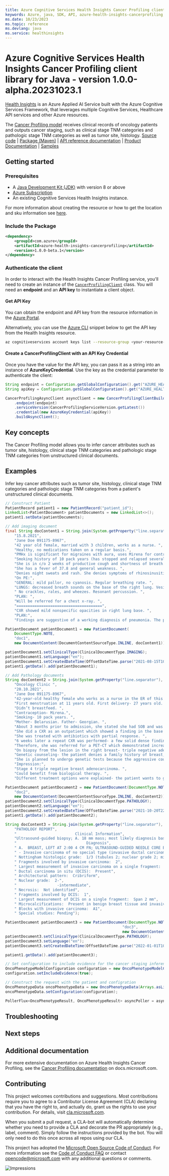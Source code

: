 ```yaml
---
title: Azure Cognitive Services Health Insights Cancer Profiling client library for Java
keywords: Azure, java, SDK, API, azure-health-insights-cancerprofiling, healthinsights
ms.date: 10/23/2023
ms.topic: reference
ms.devlang: java
ms.service: healthinsights
---
```

# Azure Cognitive Services Health Insights Cancer Profiling client library for Java - version 1.0.0-alpha.20231023.1 


[Health Insights][health_insights] is an Azure Applied AI Service built with the Azure Cognitive Services Framework, that leverages multiple Cognitive Services, Healthcare API services and other Azure resources.

The [Cancer Profiling model][cancer_profiling_docs] receives clinical records of oncology patients and outputs cancer staging, such as clinical stage TNM categories and pathologic stage TNM categories as well as tumor site, histology.
[Source code][source_code] | [Package (Maven)][package] | [API reference documentation][cancer_profiling_api_documentation] | [Product Documentation][product_documentation] | [Samples][samples_location]


## Getting started

### Prerequisites

- A [Java Development Kit (JDK)][jdk_link] with version 8 or above
- [Azure Subscription][azure_subscription]
- An existing Cognitive Services Health Insights instance.

For more information about creating the resource or how to get the location and sku information see [here][cognitive_resource_cli].

### Include the Package

[//]: # ({x-version-update-start;com.azure:azure-health-insights-cancerprofiling;current})

```xml
<dependency>
    <groupId>com.azure</groupId>
    <artifactId>azure-health-insights-cancerprofiling</artifactId>
    <version>1.0.0-beta.1</version>
</dependency>
```

[//]: # ({x-version-update-end})

### Authenticate the client

In order to interact with the Health Insights Cancer Profiling service, you'll need to create an instance of the [`CancerProfilingClient`][cancer_profiling_client_class] class. You will need an **endpoint** and an **API key** to instantiate a client object.  

#### Get API Key

You can obtain the endpoint and API key from the resource information in the [Azure Portal][azure_portal].

Alternatively, you can use the [Azure CLI][azure_cli] snippet below to get the API key from the Health Insights resource.

```bash
az cognitiveservices account keys list --resource-group <your-resource-group-name> --name <your-resource-name>
```

#### Create a CancerProfilingClient with an API Key Credential

Once you have the value for the API key, you can pass it as a string into an instance of **AzureKeyCredential**. Use the key as the credential parameter to authenticate the client:

```Java com.azure.health.insights.cancerprofiling.buildasyncclient
String endpoint = Configuration.getGlobalConfiguration().get("AZURE_HEALTH_INSIGHTS_ENDPOINT");
String apiKey = Configuration.getGlobalConfiguration().get("AZURE_HEALTH_INSIGHTS_API_KEY");

CancerProfilingAsyncClient asyncClient = new CancerProfilingClientBuilder()
    .endpoint(endpoint)
    .serviceVersion(CancerProfilingServiceVersion.getLatest())
    .credential(new AzureKeyCredential(apiKey))
    .buildAsyncClient();
```

## Key concepts

The Cancer Profiling model allows you to infer cancer attributes such as tumor site, histology, clinical stage TNM categories and pathologic stage TNM categories from unstructured clinical documents.

## Examples

Infer key cancer attributes such as tumor site, histology, clinical stage TNM categories and pathologic stage TNM categories from a patient's unstructured clinical documents.
<!--
- [SampleInferCancerProfile.java](https://github.com/Azure/azure-sdk-for-java/blob/main/sdk/healthinsights/azure-health-insights-cancerprofiling/src/samples/java/com/azure/health/insights/cancerprofiling/SampleInferCancerProfile.java).
-->

```Java com.azure.health.insights.cancerprofiling.infercancerprofile
// Construct Patient
PatientRecord patient1 = new PatientRecord("patient_id");
LinkedList<PatientDocument> patientDocuments = new LinkedList<>();
patient1.setData(patientDocuments);

// Add imaging document
final String docContent1 = String.join(System.getProperty("line.separator"),
    "15.8.2021",
    "Jane Doe 091175-8967",
    "42 year old female, married with 3 children, works as a nurse. ",
    "Healthy, no medications taken on a regular basis.",
    "PMHx is significant for migraines with aura, uses Mirena for contraception.",
    "Smoking history of 10 pack years (has stopped and relapsed several times).",
    "She is in c/o 2 weeks of productive cough and shortness of breath.",
    "She has a fever of 37.8 and general weakness. ",
    "Denies night sweats and rash. She denies symptoms of rhinosinusitis, asthma, and heartburn. ",
    "On PE:",
    "GENERAL: mild pallor, no cyanosis. Regular breathing rate. ",
    "LUNGS: decreased breath sounds on the base of the right lung. Vesicular breathing.",
    " No crackles, rales, and wheezes. Resonant percussion. ",
    "PLAN: ",
    "Will be referred for a chest x-ray. ",
    "======================================",
    "CXR showed mild nonspecific opacities in right lung base. ",
    "PLAN:",
    "Findings are suggestive of a working diagnosis of pneumonia. The patient is referred to a follow-up CXR in 2 weeks.");

PatientDocument patientDocument1 = new PatientDocument(
    DocumentType.NOTE,
    "doc1",
    new DocumentContent(DocumentContentSourceType.INLINE, docContent1));

patientDocument1.setClinicalType(ClinicalDocumentType.IMAGING);
patientDocument1.setLanguage("en");
patientDocument1.setCreatedDateTime(OffsetDateTime.parse("2021-08-15T10:15:30+01:00"));
patient1.getData().add(patientDocument1);

// Add Pathology documents
String docContent2 = String.join(System.getProperty("line.separator"),
    "Oncology Clinic ",
    "20.10.2021",
    "Jane Doe 091175-8967",
    "42-year-old healthy female who works as a nurse in the ER of this hospital. ",
    "First menstruation at 11 years old. First delivery- 27 years old. She has 3 children.",
    "Didn’t breastfeed. ",
    "Contraception- Mirena.",
    "Smoking- 10 pack years. ",
    "Mother- Belarusian. Father- Georgian. ",
    "About 3 months prior to admission, she stated she had SOB and was febrile. ",
    "She did a CXR as an outpatient which showed a finding in the base of the right lung- possibly an infiltrate.",
    "She was treated with antibiotics with partial response. ",
    "6 weeks later a repeat CXR was performed- a few solid dense findings in the right lung. ",
    "Therefore, she was referred for a PET-CT which demonstrated increased uptake in the right breast, lymph nodes on the right a few areas in the lungs and liver. ",
    "On biopsy from the lesion in the right breast- triple negative adenocarcinoma. Genetic testing has not been done thus far. ",
    "Genetic counseling- the patient denies a family history of breast, ovary, uterus, and prostate cancer. Her mother has chronic lymphocytic leukemia (CLL). ",
    "She is planned to undergo genetic tests because the aggressive course of the disease, and her young age. ",
    "Impression:",
    "Stage 4 triple negative breast adenocarcinoma. ",
    "Could benefit from biological therapy. ",
    "Different treatment options were explained- the patient wants to get a second opinion.");

PatientDocument patientDocument2 = new PatientDocument(DocumentType.NOTE,
    "doc2",
    new DocumentContent(DocumentContentSourceType.INLINE, docContent2));
patientDocument2.setClinicalType(ClinicalDocumentType.PATHOLOGY);
patientDocument2.setLanguage("en");
patientDocument2.setCreatedDateTime(OffsetDateTime.parse("2021-10-20T22:00:00.00Z"));
patient1.getData().add(patientDocument2);

String docContent3 = String.join(System.getProperty("line.separator"),
    "PATHOLOGY REPORT",
    "                          Clinical Information",
    "Ultrasound-guided biopsy; A. 18 mm mass; most likely diagnosis based on imaging:  IDC",
    "                               Diagnosis",
    " A.  BREAST, LEFT AT 2:00 4 CM FN; ULTRASOUND-GUIDED NEEDLE CORE BIOPSIES:",
    " - Invasive carcinoma of no special type (invasive ductal carcinoma), grade 1",
    " Nottingham histologic grade:  1/3 (tubules 2; nuclear grade 2; mitotic rate 1; total score;  5/9)",
    " Fragments involved by invasive carcinoma:  2",
    " Largest measurement of invasive carcinoma on a single fragment:  7 mm",
    " Ductal carcinoma in situ (DCIS):  Present",
    " Architectural pattern:  Cribriform",
    " Nuclear grade:  2-",
    "                  -intermediate",
    " Necrosis:  Not identified",
    " Fragments involved by DCIS:  1",
    " Largest measurement of DCIS on a single fragment:  Span 2 mm",
    " Microcalcifications:  Present in benign breast tissue and invasive carcinoma",
    " Blocks with invasive carcinoma:  A1",
    " Special studies: Pending");

PatientDocument patientDocument3 = new PatientDocument(DocumentType.NOTE,
                                                    "doc3",
                                                    new DocumentContent(DocumentContentSourceType.INLINE, docContent3));
patientDocument3.setClinicalType(ClinicalDocumentType.PATHOLOGY);
patientDocument3.setLanguage("en");
patientDocument3.setCreatedDateTime(OffsetDateTime.parse("2022-01-01T10:15:30+01:00"));

patient1.getData().add(patientDocument3);

// Set configuration to include evidence for the cancer staging inferences
OncoPhenotypeModelConfiguration configuration = new OncoPhenotypeModelConfiguration();
configuration.setIncludeEvidence(true);

// Construct the request with the patient and configration
OncoPhenotypeData oncoPhenotypeData = new OncoPhenotypeData(Arrays.asList(patient1));
oncoPhenotypeData.setConfiguration(configuration);

PollerFlux<OncoPhenotypeResult, OncoPhenotypeResult> asyncPoller = asyncClient.beginInferCancerProfile(oncoPhenotypeData);
```

## Troubleshooting

## Next steps
<!--
This code sample show common scenario operation with the Azure Health Insights Cancer Profiling library. More samples can be found under the [samples](https://github.com/Azure/azure-sdk-for-java/blob/main/sdk/healthinsights/azure-health-insights-cancerprofiling/src/samples/java/com/azure/health/insights/) directory.
-->

## Additional documentation
For more extensive documentation on Azure Health Insights Cancer Profiling, see the [Cancer Profiling documentation][cancer_profiling_docs] on docs.microsoft.com.
## Contributing

This project welcomes contributions and suggestions. Most contributions require you to agree to a Contributor License Agreement (CLA) declaring that you have the right to, and actually do, grant us the rights to use your contribution. For details, visit [cla.microsoft.com][cla].

When you submit a pull request, a CLA-bot will automatically determine whether you need to provide a CLA and decorate the PR appropriately (e.g., label, comment). Simply follow the instructions provided by the bot. You will only need to do this once across all repos using our CLA.

This project has adopted the [Microsoft Open Source Code of Conduct][code_of_conduct]. For more information see the [Code of Conduct FAQ][coc_faq] or contact [opencode@microsoft.com][coc_contact] with any additional questions or comments.

<!-- LINKS -->
[cla]: https://cla.microsoft.com
[code_of_conduct]: https://opensource.microsoft.com/codeofconduct/
[coc_faq]: https://opensource.microsoft.com/codeofconduct/faq/
[coc_contact]: mailto:opencode@microsoft.com
[azure_subscription]: https://azure.microsoft.com/free/
[cognitive_resource_cli]: /azure/cognitive-services/cognitive-services-apis-create-account-cli
[jdk_link]: /java/azure/jdk/?view=azure-java-stable

[health_insights]: https://learn.microsoft.com/azure/azure-health-insights/overview
[azure_cli]: /cli/azure
[azure_portal]: https://portal.azure.com
[cancer_profiling_docs]: https://learn.microsoft.com/azure/azure-health-insights/oncophenotype/overview
[cancer_profiling_client_class]: https://github.com/Azure/azure-sdk-for-java/blob/main/sdk/healthinsights/azure-health-insights-cancerprofiling/src/main/java/com/azure/health/insights/cancerprofiling/CancerProfilingClient.java
[package]: https://central.sonatype.com/artifact/com.azure/azure-health-insights-cancerprofiling
[source_code]: https://github.com/Azure/azure-sdk-for-java/tree/main/sdk/healthinsights/azure-health-insights-cancerprofiling/src
[cancer_profiling_api_documentation]: https://learn.microsoft.com/rest/api/cognitiveservices/healthinsights/onco-phenotype
[product_documentation]: https://learn.microsoft.com/azure/azure-health-insights/oncophenotype/
[samples_location]: https://github.com/Azure/azure-sdk-for-java/tree/main/sdk/healthinsights/azure-health-insights-cancerprofiling/src/samples/
![Impressions](https://azure-sdk-impressions.azurewebsites.net/api/impressions/azure-sdk-for-java%2Fsdk%healthinsights%2Fazure-health-insights-cancerprofiling%2FREADME.png)

